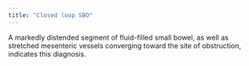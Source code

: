 ```yaml
---
title: "Closed loop SBO"
---
```

A markedly distended segment of fluid-filled small bowel, as well as stretched mesenteric vessels converging toward the site of obstruction, indicates this diagnosis.

